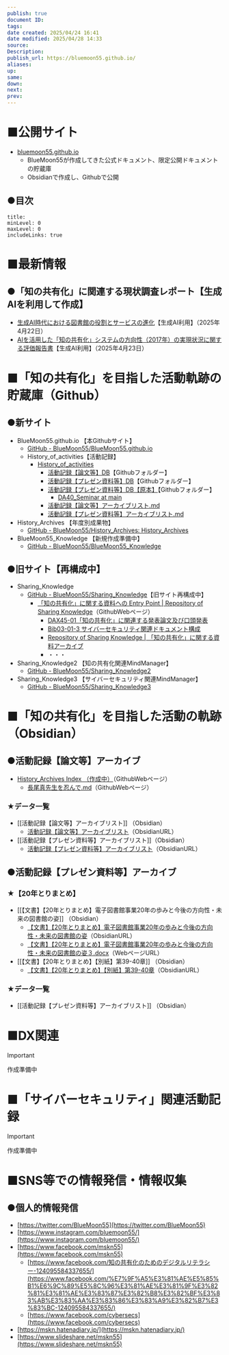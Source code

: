 ```yaml
---
publish: true
document ID: 
tags: 
date created: 2025/04/24 16:41
date modified: 2025/04/28 14:33
source: 
Description: 
publish_url: https://bluemoon55.github.io/
aliases: 
up: 
same: 
down: 
next: 
prev:
---
```


# ■公開サイト

- [bluemoon55.github.io](https://bluemoon55.github.io/)
	- BlueMoon55が作成してきた公式ドキュメント、限定公開ドキュメントの貯蔵庫
	- Obsidianで作成し、Githubで公開

## ●目次

```table-of-contents
title: 
minLevel: 0
maxLevel: 0
includeLinks: true
```

# ■最新情報

## ●「知の共有化」に関連する現状調査レポート【生成AIを利用して作成】

- [生成AI時代における図書館の役割とサービスの進化](https://bluemoon55.github.io/History_of_activities/AI_Generation/生成AI時代の図書館の役割_.pdf)【生成AI利用】（2025年4月22日）
- [AIを活用した「知の共有化」システムの方向性（2017年）の実現状況に関する評価報告書](https://bluemoon55.github.io/History_of_activities/AI_Generation/AI知の共有化実現度調査_.pdf)【生成AI利用】（2025年4月23日）

# ■「知の共有化」を目指した活動軌跡の貯蔵庫（Github）

## ●新サイト

- BlueMoon55.github.io 【本Githubサイト】
	- [GitHub - BlueMoon55/BlueMoon55.github.io](https://github.com/BlueMoon55/BlueMoon55.github.io/tree/main)
	- History_of_activities【活動記録】
		- [History\_of\_activities](https://github.com/BlueMoon55/BlueMoon55.github.io/tree/main/History_of_activities)
			- [活動記録【論文等】DB](https://github.com/BlueMoon55/BlueMoon55.github.io/tree/main/History_of_activities/%E6%B4%BB%E5%8B%95%E8%A8%98%E9%8C%B2%E3%80%90%E8%AB%96%E6%96%87%E7%AD%89%E3%80%91DB)【Githubフォルダー】
			- [活動記録【プレゼン資料等】DB](https://github.com/BlueMoon55/BlueMoon55.github.io/tree/main/History_of_activities/%E6%B4%BB%E5%8B%95%E8%A8%98%E9%8C%B2%E3%80%90%E3%83%97%E3%83%AC%E3%82%BC%E3%83%B3%E8%B3%87%E6%96%99%E7%AD%89%E3%80%91DB)【Githubフォルダー】
			- [活動記録【プレゼン資料等】DB【原本】](https://github.com/BlueMoon55/BlueMoon55.github.io/tree/main/History_of_activities/%E6%B4%BB%E5%8B%95%E8%A8%98%E9%8C%B2%E3%80%90%E3%83%97%E3%83%AC%E3%82%BC%E3%83%B3%E8%B3%87%E6%96%99%E7%AD%89%E3%80%91DB%E3%80%90%E5%8E%9F%E6%9C%AC%E3%80%91)【Githubフォルダー】
				- [DA40\_Seminar at main](https://github.com/BlueMoon55/BlueMoon55.github.io/tree/main/History_of_activities/%E6%B4%BB%E5%8B%95%E8%A8%98%E9%8C%B2%E3%80%90%E3%83%97%E3%83%AC%E3%82%BC%E3%83%B3%E8%B3%87%E6%96%99%E7%AD%89%E3%80%91DB%E3%80%90%E5%8E%9F%E6%9C%AC%E3%80%91/DA40_Seminar)
			-  [活動記録【論文等】アーカイブリスト.md](https://github.com/BlueMoon55/BlueMoon55.github.io/tree/main/History_of_activities/活動記録【論文等】アーカイブリスト.md)
			-  [活動記録【プレゼン資料等】アーカイブリスト.md](https://github.com/BlueMoon55/BlueMoon55.github.io/tree/main/History_of_activities/活動記録【プレゼン資料等】アーカイブリスト.md)
- History\_Archives 【年度別成果物】
	- [GitHub - BlueMoon55/History\_Archives: History\_Archives](https://github.com/BlueMoon55/History_Archives)
- BlueMoon55\_Knowledge 【新規作成準備中】
	- [GitHub - BlueMoon55/BlueMoon55\_Knowledge](https://github.com/BlueMoon55/BlueMoon55_Knowledge)

## ●旧サイト【再構成中】

- Sharing_Knowledge
	- [GitHub - BlueMoon55/Sharing\_Knowledge](https://github.com/BlueMoon55/Sharing_Knowledge)【旧サイト再構成中】
		- [「知の共有化」に関する資料への Entry Point \| Repository of Sharing Knowledge](https://bluemoon55.github.io/Sharing_Knowledge/)（GithubWebページ）
			- [DAX45-01「知の共有化」に関連する発表論文及び口頭発表](https://bluemoon55.github.io/Sharing_Knowledge/Digital_Archives/Deliverables/mind2html/DAX45-01%E3%80%8C%E7%9F%A5%E3%81%AE%E5%85%B1%E6%9C%89%E5%8C%96%E3%80%8D%E3%81%AB%E9%96%A2%E9%80%A3%E3%81%99%E3%82%8B%E7%99%BA%E8%A1%A8%E8%AB%96%E6%96%87%E5%8F%8A%E3%81%B3%E5%8F%A3%E9%A0%AD%E7%99%BA%E8%A1%A8.html)
			- [Bib03-01-3 サイバーセキュリティ関連ドキュメント構成](https://bluemoon55.github.io/Sharing_Knowledge/Cyber_Security/Deliverables/mind2html/Bib03-01-3%20%E3%82%B5%E3%82%A4%E3%83%90%E3%83%BC%E3%82%BB%E3%82%AD%E3%83%A5%E3%83%AA%E3%83%86%E3%82%A3%E9%96%A2%E9%80%A3%E3%83%89%E3%82%AD%E3%83%A5%E3%83%A1%E3%83%B3%E3%83%88%E6%A7%8B%E6%88%90.html)
			- [Repository of Sharing Knowledge \| 「知の共有化」に関する資料アーカイブ](https://bluemoon55.github.io/Sharing_Knowledge/Cyber_Security/index.html)
			- ・・・
- Sharing_Knowledge2 【知の共有化関連MindManager】
	- [GitHub - BlueMoon55/Sharing\_Knowledge2](https://github.com/BlueMoon55/Sharing_Knowledge2)
- Sharing_Knowledge3 【サイバーセキュリティ関連MindManager】
	- [GitHub - BlueMoon55/Sharing\_Knowledge3](https://github.com/BlueMoon55/Sharing_Knowledge3/)

# ■「知の共有化」を目指した活動の軌跡（Obsidian）

## ●活動記録【論文等】アーカイブ

- [History\_Archives Index （作成中）](https://bluemoon55.github.io/History_Archives/)（GithubWebページ）
	- [長尾真先生を忍んで.md](https://bluemoon55.github.io/History_of_activities/長尾真先生を忍んで.md)（GithubWebページ）

### ★データ一覧

- [[活動記録【論文等】アーカイブリスト]] （Obsidian）
	- [活動記録【論文等】アーカイブリスト](obsidian://open?vault=BlueMoon55.github.io&file=History_of_activities%2F%E6%B4%BB%E5%8B%95%E8%A8%98%E9%8C%B2%E3%80%90%E8%AB%96%E6%96%87%E7%AD%89%E3%80%91%E3%82%A2%E3%83%BC%E3%82%AB%E3%82%A4%E3%83%96%E3%83%AA%E3%82%B9%E3%83%88)（ObsidianURL）
- [[活動記録【プレゼン資料等】アーカイブリスト]]（Obsidian）
	- [活動記録【プレゼン資料等】アーカイブリスト](obsidian://open?vault=BlueMoon55.github.io&file=History_of_activities%2F%E6%B4%BB%E5%8B%95%E8%A8%98%E9%8C%B2%E3%80%90%E3%83%97%E3%83%AC%E3%82%BC%E3%83%B3%E8%B3%87%E6%96%99%E7%AD%89%E3%80%91%E3%82%A2%E3%83%BC%E3%82%AB%E3%82%A4%E3%83%96%E3%83%AA%E3%82%B9%E3%83%88)（ObsidianURL）

## ●活動記録【プレゼン資料等】アーカイブ

### ★【20年とりまとめ】

- [[【文書】【20年とりまとめ】電子図書館事業20年の歩みと今後の方向性・未来の図書館の姿]] （Obsidian）
	- [【文書】【20年とりまとめ】電子図書館事業20年の歩みと今後の方向性・未来の図書館の姿](obsidian://open?vault=BlueMoon55.github.io&file=History_of_activities%2F%E6%B4%BB%E5%8B%95%E8%A8%98%E9%8C%B2%E3%80%90%E3%83%97%E3%83%AC%E3%82%BC%E3%83%B3%E8%B3%87%E6%96%99%E7%AD%89%E3%80%91DB%2F%E3%80%90%E6%96%87%E6%9B%B8%E3%80%91%E3%80%9020%E5%B9%B4%E3%81%A8%E3%82%8A%E3%81%BE%E3%81%A8%E3%82%81%E3%80%91%2F%E3%80%90%E6%96%87%E6%9B%B8%E3%80%91%E3%80%9020%E5%B9%B4%E3%81%A8%E3%82%8A%E3%81%BE%E3%81%A8%E3%82%81%E3%80%91%E9%9B%BB%E5%AD%90%E5%9B%B3%E6%9B%B8%E9%A4%A8%E4%BA%8B%E6%A5%AD20%E5%B9%B4%E3%81%AE%E6%AD%A9%E3%81%BF%E3%81%A8%E4%BB%8A%E5%BE%8C%E3%81%AE%E6%96%B9%E5%90%91%E6%80%A7%E3%83%BB%E6%9C%AA%E6%9D%A5%E3%81%AE%E5%9B%B3%E6%9B%B8%E9%A4%A8%E3%81%AE%E5%A7%BF)（ObsidianURL）
	- [【文書】【20年とりまとめ】電子図書館事業20年の歩みと今後の方向性・未来の図書館の姿３.docx](https://bluemoon55.github.io/History_of_activities/活動記録【プレゼン資料等】DB/【文書】【20年とりまとめ】/【文書】【20年とりまとめ】電子図書館事業20年の歩みと今後の方向性・未来の図書館の姿３.docx)（WebページURL）
- [[【文書】【20年とりまとめ】【別紙】第39-40章]] （Obsidian）
	- [【文書】【20年とりまとめ】【別紙】第39-40章](obsidian://open?vault=BlueMoon55.github.io&file=History_of_activities%2F%E6%B4%BB%E5%8B%95%E8%A8%98%E9%8C%B2%E3%80%90%E3%83%97%E3%83%AC%E3%82%BC%E3%83%B3%E8%B3%87%E6%96%99%E7%AD%89%E3%80%91DB%2F%E3%80%90%E6%96%87%E6%9B%B8%E3%80%91%E3%80%9020%E5%B9%B4%E3%81%A8%E3%82%8A%E3%81%BE%E3%81%A8%E3%82%81%E3%80%91%2F%E3%80%90%E6%96%87%E6%9B%B8%E3%80%91%E3%80%9020%E5%B9%B4%E3%81%A8%E3%82%8A%E3%81%BE%E3%81%A8%E3%82%81%E3%80%91%E3%80%90%E5%88%A5%E7%B4%99%E3%80%91%E7%AC%AC39-40%E7%AB%A0)（ObsidianURL）

### ★データ一覧

- [[活動記録【プレゼン資料等】アーカイブリスト]] （Obsidian）

# ■DX関連

> [!important]
> 作成準備中

# ■「サイバーセキュリティ」関連活動記録

> [!important]
> 作成準備中

# ■SNS等での情報発信・情報収集

## ●個人的情報発信

- [https://twitter.com/BlueMoon55](https://twitter.com/BlueMoon55)
- [https://www.instagram.com/bluemoon55/](https://www.instagram.com/bluemoon55/)
- [https://www.facebook.com/mskn55](https://www.facebook.com/mskn55)
    - [https://www.facebook.com/知の共有化のためのデジタルリテラシー-124095584337655/](https://www.facebook.com/%E7%9F%A5%E3%81%AE%E5%85%B1%E6%9C%89%E5%8C%96%E3%81%AE%E3%81%9F%E3%82%81%E3%81%AE%E3%83%87%E3%82%B8%E3%82%BF%E3%83%AB%E3%83%AA%E3%83%86%E3%83%A9%E3%82%B7%E3%83%BC-124095584337655/)
    - [https://www.facebook.com/cybersecs](https://www.facebook.com/cybersecs)
- [https://mskn.hatenadiary.jp/](https://mskn.hatenadiary.jp/)
- [https://www.slideshare.net/mskn55](https://www.slideshare.net/mskn55)

